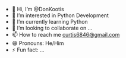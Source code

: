 - 👋 Hi, I’m @DonKootis
- 👀 I’m interested in Python Development
- 🌱 I’m currently learning Python
- 💞️ I’m looking to collaborate on ...
- 📫 How to reach me curtis6846@gmail.com
- 😄 Pronouns: He/Him
- ⚡ Fun fact: ...

<!---
DonKootis/DonKootis is a ✨ special ✨ repository because its `README.md` (this file) appears on your GitHub profile.
You can click the Preview link to take a look at your changes.
--->
